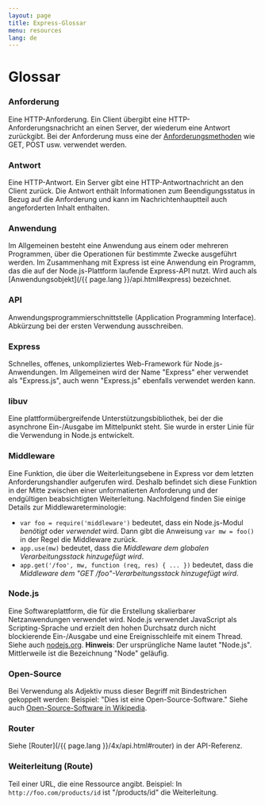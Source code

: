 ```yaml
---
layout: page
title: Express-Glossar
menu: resources
lang: de
---
```

<!---
 Copyright (c) 2016 StrongLoop, IBM, and Express Contributors
 License: MIT
-->

# Glossar

### Anforderung

Eine HTTP-Anforderung. Ein Client übergibt eine HTTP-Anforderungsnachricht an einen Server, der wiederum eine Antwort zurückgibt. Bei der Anforderung muss eine der [Anforderungsmethoden](https://en.wikipedia.org/wiki/Hypertext_Transfer_Protocol#Request_methods) wie GET, POST usw. verwendet werden.

### Antwort

Eine HTTP-Antwort. Ein Server gibt eine HTTP-Antwortnachricht an den Client zurück. Die Antwort enthält Informationen zum Beendigungsstatus in Bezug auf die Anforderung und kann im Nachrichtenhauptteil auch angeforderten Inhalt enthalten.

### Anwendung

Im Allgemeinen besteht eine Anwendung aus einem oder mehreren Programmen, über die Operationen für bestimmte Zwecke ausgeführt werden. Im Zusammenhang mit Express ist eine Anwendung ein Programm, das die auf der Node.js-Plattform laufende Express-API nutzt. Wird auch als [Anwendungsobjekt](/{{ page.lang }}/api.html#express) bezeichnet.

### API

Anwendungsprogrammierschnittstelle (Application Programming Interface). Abkürzung bei der ersten Verwendung ausschreiben.

### Express

Schnelles, offenes, unkompliziertes Web-Framework für Node.js-Anwendungen. Im Allgemeinen wird der Name "Express" eher verwendet als "Express.js", auch wenn "Express.js" ebenfalls verwendet werden kann.

### libuv

Eine plattformübergreifende Unterstützungsbibliothek, bei der die asynchrone Ein-/Ausgabe im Mittelpunkt steht. Sie wurde in erster Linie für die Verwendung in Node.js entwickelt.

### Middleware

Eine Funktion, die über die Weiterleitungsebene in Express vor dem letzten Anforderungshandler aufgerufen wird. Deshalb befindet sich diese Funktion in der Mitte zwischen einer unformatierten Anforderung und der endgültigen beabsichtigten Weiterleitung. Nachfolgend finden Sie einige Details zur Middlewareterminologie:

  * `var foo = require('middleware')` bedeutet, dass ein Node.js-Modul *benötigt* oder *verwendet* wird. Dann gibt die Anweisung `var mw = foo()` in der Regel die Middleware zurück.
  * `app.use(mw)` bedeutet, dass die *Middleware dem globalen Verarbeitungsstack hinzugefügt wird*.
  * `app.get('/foo', mw, function (req, res) { ... })` bedeutet, dass die *Middleware dem "GET /foo"-Verarbeitungsstack hinzugefügt wird*.

### Node.js

Eine Softwareplattform, die für die Erstellung skalierbarer Netzanwendungen verwendet wird. Node.js verwendet JavaScript als Scripting-Sprache und erzielt den hohen Durchsatz durch nicht blockierende Ein-/Ausgabe und eine Ereignisschleife mit einem Thread. Siehe auch [nodejs.org](http://nodejs.org/). **Hinweis**: Der ursprüngliche Name lautet "Node.js". Mittlerweile ist die Bezeichnung "Node" geläufig.

### Open-Source

Bei Verwendung als Adjektiv muss dieser Begriff mit Bindestrichen gekoppelt werden: Beispiel: "Dies ist eine Open-Source-Software." Siehe auch [Open-Source-Software in Wikipedia](http://en.wikipedia.org/wiki/Open-source_software).

### Router

Siehe [Router](/{{ page.lang }}/4x/api.html#router) in der API-Referenz.

### Weiterleitung (Route)

Teil einer URL, die eine Ressource angibt. Beispiel: In `http://foo.com/products/id` ist "/products/id" die Weiterleitung.
